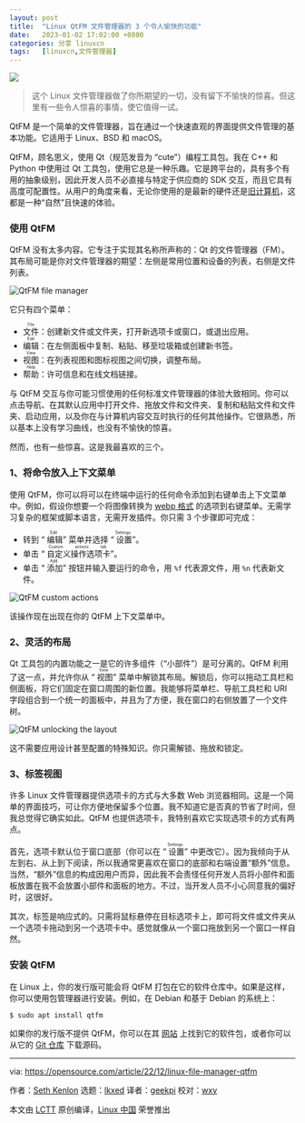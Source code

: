 ```yaml
---
layout: post
title:	"Linux QtFM 文件管理器的 3 个令人愉快的功能"
date:	2023-01-02 17:02:00 +0800 
categories:	分享 linuxcn 
tags:	[linuxcn,文件管理器]
---
```



![](/Asserts/Images//attachment/album/202301/02/170250zuwyuzzr9o3myl3l.jpg)



> 
> 这个 Linux 文件管理器做了你所期望的一切，没有留下不愉快的惊喜。但这里有一些令人惊喜的事情，使它值得一试。
> 
> 
> 


QtFM 是一个简单的文件管理器，旨在通过一个快速直观的界面提供文件管理的基本功能。它适用于 Linux、BSD 和 macOS。


QtFM，顾名思义，使用 Qt（规范发音为 “cute”）编程工具包。我在 C++ 和 Python 中使用过 Qt 工具包，使用它总是一种乐趣。它是跨平台的，具有多个有用的抽象级别，因此开发人员不必直接与特定于供应商的 SDK 交互，而且它具有高度可配置性。从用户的角度来看，无论你使用的是最新的硬件还是[旧计算机](https://opensource.com/article/22/10/obsolete-computer-linux-opportunity)，这都是一种“自然”且快速的体验。


### 使用 QtFM


QtFM 没有太多内容。它专注于实现其名称所声称的：Qt 的文件管理器（FM）。其布局可能是你对文件管理器的期望：左侧是常用位置和设备的列表，右侧是文件列表。


![QtFM file manager](/Asserts/Images//attachment/album/202301/02/170332y7vp7dv74dce4per.jpg)


它只有四个菜单：


* <ruby> 文件 <rt>  File </rt></ruby>：创建新文件或文件夹，打开新选项卡或窗口，或退出应用。
* <ruby> 编辑 <rt>  Edit </rt></ruby>：在左侧面板中复制、粘贴、移至垃圾箱或创建新书签。
* <ruby> 视图 <rt>  View </rt></ruby>：在列表视图和图标视图之间切换，调整布局。
* <ruby> 帮助 <rt>  Help </rt></ruby>：许可信息和在线文档链接。


与 QtFM 交互与你可能习惯使用的任何标准文件管理器的体验大致相同。你可以点击导航、在其默认应用中打开文件、拖放文件和文件夹、复制和粘贴文件和文件夹、启动应用，以及你在与计算机内容交互时执行的任何其他操作。它很熟悉，所以基本上没有学习曲线，也没有不愉快的惊喜。


然而，也有一些惊喜。这是我最喜欢的三个。


### 1、将命令放入上下文菜单


使用 QtFM，你可以将可以在终端中运行的任何命令添加到右键单击上下文菜单中。例如，假设你想要一个将图像转换为 [webp 格式](https://opensource.com/article/20/4/webp-image-compression) 的选项到右键菜单。无需学习复杂的框架或脚本语言，无需开发插件。你只需 3 个步骤即可完成：


* 转到 “<ruby> 编辑 <rt>  Edit </rt></ruby>” 菜单并选择 “<ruby> 设置 <rt>  Settings </rt></ruby>”。
* 单击 “<ruby> 自定义操作选项卡 <rt>  Custom actions tab </rt></ruby>”。
* 单击 “<ruby> 添加 <rt>  Add </rt></ruby>” 按钮并输入要运行的命令，用 `%f` 代表源文件，用 `%n` 代表新文件。


![QtFM custom actions](/Asserts/Images//attachment/album/202301/02/170340ezpm5nn7uuu0mp0n.jpg)


该操作现在出现在你的 QtFM 上下文菜单中。


### 2、灵活的布局


Qt 工具包的内置功能之一是它的许多组件（“小部件”）是可分离的。QtFM 利用了这一点，并允许你从 “<ruby> 视图 <rt>  View </rt></ruby>” 菜单中解锁其布局。解锁后，你可以拖动工具栏和侧面板，将它们固定在窗口周围的新位置。我能够将菜单栏、导航工具栏和 URI 字段组合到一个统一的面板中，并且为了方便，我在窗口的右侧放置了一个文件树。


![QtFM unlocking the layout](/Asserts/Images//attachment/album/202301/02/170346kymdptqmwzywmtm9.jpg)


这不需要应用设计甚至配置的特殊知识。你只需解锁、拖放和锁定。


### 3、标签视图


许多 Linux 文件管理器提供选项卡的方式与大多数 Web 浏览器相同。这是一个简单的界面技巧，可让你方便地保留多个位置。我不知道它是否真的节省了时间，但我总觉得它确实如此。QtFM 也提供选项卡，我特别喜欢它实现选项卡的方式有两点。


首先，选项卡默认位于窗口底部（你可以在 “<ruby> 设置 <rt>  Settings </rt></ruby>” 中更改它）。因为我倾向于从左到右、从上到下阅读，所以我通常更喜欢在窗口的底部和右端设置“额外”信息。当然，“额外”信息的构成因用户而异，因此我不会责怪任何开发人员将小部件和面板放置在我不会放置小部件和面板的地方。不过，当开发人员不小心同意我的偏好时，这很好。


其次，标签是响应式的。只需将鼠标悬停在目标选项卡上，即可将文件或文件夹从一个选项卡拖动到另一个选项卡中。感觉就像从一个窗口拖放到另一个窗口一样自然。


### 安装 QtFM


在 Linux 上，你的发行版可能会将 QtFM 打包在它的软件仓库中。如果是这样，你可以使用包管理器进行安装。例如，在 Debian 和基于 Debian 的系统上：



```
$ sudo apt install qtfm

```

如果你的发行版不提供 QtFM，你可以在其 [网站](https://qtfm.eu/) 上找到它的软件包，或者你可以从它的 [Git 仓库](https://github.com/rodlie/qtfm/) 下载源码。




---


via: <https://opensource.com/article/22/12/linux-file-manager-qtfm>


作者：[Seth Kenlon](https://opensource.com/users/seth) 选题：[lkxed](https://github.com/lkxed) 译者：[geekpi](https://github.com/geekpi) 校对：[wxy](https://github.com/wxy)


本文由 [LCTT](https://github.com/LCTT/TranslateProject) 原创编译，[Linux 中国](https://linux.cn/) 荣誉推出
